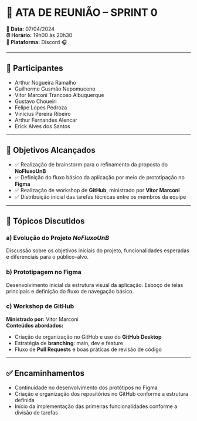 # 📝 ATA DE REUNIÃO – SPRINT 0

**📅 Data:** 07/04/2024  
**⏰ Horário:** 19h00 às 20h30  
**📍 Plataforma:** Discord 🎧  

---

## 👥 Participantes
- Arthur Nogueira Ramalho  
- Guilherme Gusmão Nepomuceno  
- Vitor Marconi Trancoso Albuquerque  
- Gustavo Choueiri  
- Felipe Lopes Pedroza  
- Vinícius Pereira Ribeiro  
- Arthur Fernandes Alencar  
- Erick Alves dos Santos  

---

## 🎯 Objetivos Alcançados
- ✅ Realização de brainstorm para o refinamento da proposta do **NoFluxoUnB**  
- ✅ Definição do fluxo básico da aplicação por meio de prototipação no **Figma**  
- ✅ Realização de workshop de **GitHub**, ministrado por **Vitor Marconi**  
- ✅ Distribuição inicial das tarefas técnicas entre os membros da equipe  

---

## 📌 Tópicos Discutidos

### a) Evolução do Projeto *NoFluxoUnB*  
Discussão sobre os objetivos iniciais do projeto, funcionalidades esperadas e diferenciais para o público-alvo.

### b) Prototipagem no Figma  
Desenvolvimento inicial da estrutura visual da aplicação. Esboço de telas principais e definição do fluxo de navegação básico.

### c) Workshop de GitHub  
**Ministrado por:** Vitor Marconi  
**Conteúdos abordados:**
- Criação de organização no GitHub e uso do **GitHub Desktop**
- Estratégia de **branching**: main, dev e feature
- Fluxo de **Pull Requests** e boas práticas de revisão de código  

---

## ✅ Encaminhamentos
- Continuidade no desenvolvimento dos protótipos no Figma  
- Criação e organização dos repositórios no GitHub conforme a estrutura definida  
- Início da implementação das primeiras funcionalidades conforme a divisão de tarefas
